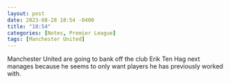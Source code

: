 ```yaml
---
layout: post
date: 2023-08-28 18:54 -0400
title: "18:54"
categories: [Notes, Premier League]
tags: [Manchester United]
---
```


Manchester United are going to bank off the club Erik Ten Hag next manages because he seems to only want players he has previously worked with.


